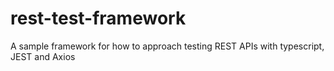 # rest-test-framework

A sample framework for how to approach testing REST APIs with typescript, JEST and Axios
